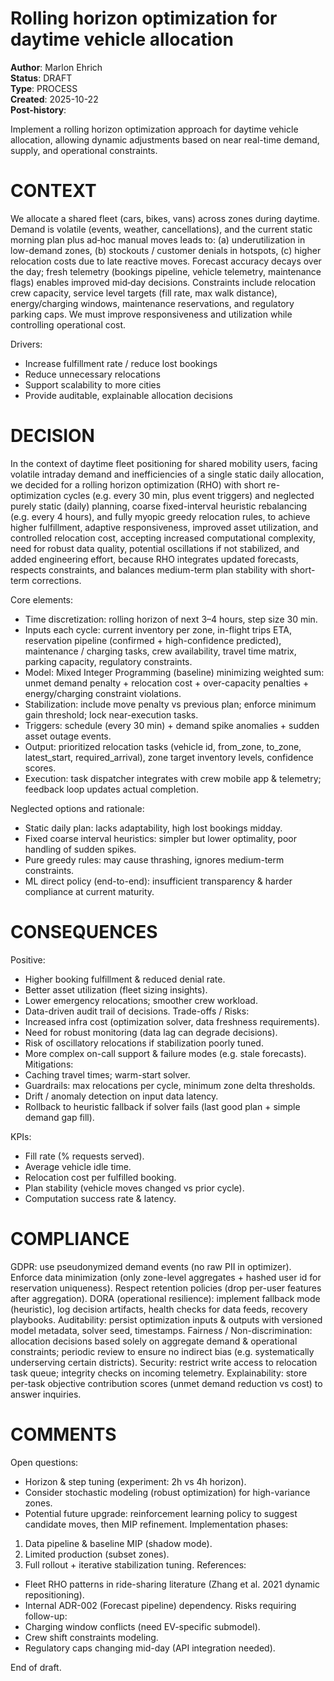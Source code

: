 # Rolling horizon optimization for daytime vehicle allocation

**Author**: Marlon Ehrich  
**Status**: DRAFT  
**Type**: PROCESS  
**Created**: 2025-10-22  
**Post-history**: 

Implement a rolling horizon optimization approach for daytime vehicle allocation, allowing dynamic adjustments based on near real-time demand, supply, and operational constraints.


# CONTEXT

We allocate a shared fleet (cars, bikes, vans) across zones during daytime. Demand is volatile (events, weather, cancellations), and the current static morning plan plus ad‑hoc manual moves leads to: (a) underutilization in low-demand zones, (b) stockouts / customer denials in hotspots, (c) higher relocation costs due to late reactive moves. Forecast accuracy decays over the day; fresh telemetry (bookings pipeline, vehicle telemetry, maintenance flags) enables improved mid‑day decisions. Constraints include relocation crew capacity, service level targets (fill rate, max walk distance), energy/charging windows, maintenance reservations, and regulatory parking caps. We must improve responsiveness and utilization while controlling operational cost.

Drivers:
- Increase fulfillment rate / reduce lost bookings
- Reduce unnecessary relocations
- Support scalability to more cities
- Provide auditable, explainable allocation decisions


# DECISION

In the context of daytime fleet positioning for shared mobility users, facing volatile intraday demand and inefficiencies of a single static daily allocation, we decided for a rolling horizon optimization (RHO) with short re-optimization cycles (e.g. every 30 min, plus event triggers) and neglected purely static (daily) planning, coarse fixed-interval heuristic rebalancing (e.g. every 4 hours), and fully myopic greedy relocation rules, to achieve higher fulfillment, adaptive responsiveness, improved asset utilization, and controlled relocation cost, accepting increased computational complexity, need for robust data quality, potential oscillations if not stabilized, and added engineering effort, because RHO integrates updated forecasts, respects constraints, and balances medium-term plan stability with short-term corrections.

Core elements:
- Time discretization: rolling horizon of next 3–4 hours, step size 30 min.
- Inputs each cycle: current inventory per zone, in-flight trips ETA, reservation pipeline (confirmed + high-confidence predicted), maintenance / charging tasks, crew availability, travel time matrix, parking capacity, regulatory constraints.
- Model: Mixed Integer Programming (baseline) minimizing weighted sum: unmet demand penalty + relocation cost + over-capacity penalties + energy/charging constraint violations.
- Stabilization: include move penalty vs previous plan; enforce minimum gain threshold; lock near-execution tasks.
- Triggers: schedule (every 30 min) + demand spike anomalies + sudden asset outage events.
- Output: prioritized relocation tasks (vehicle id, from_zone, to_zone, latest_start, required_arrival), zone target inventory levels, confidence scores.
- Execution: task dispatcher integrates with crew mobile app & telemetry; feedback loop updates actual completion.

Neglected options and rationale:
- Static daily plan: lacks adaptability, high lost bookings midday.
- Fixed coarse interval heuristics: simpler but lower optimality, poor handling of sudden spikes.
- Pure greedy rules: may cause thrashing, ignores medium-term constraints.
- ML direct policy (end-to-end): insufficient transparency & harder compliance at current maturity.


# CONSEQUENCES

Positive:
- Higher booking fulfillment & reduced denial rate.
- Better asset utilization (fleet sizing insights).
- Lower emergency relocations; smoother crew workload.
- Data-driven audit trail of decisions.
Trade-offs / Risks:
- Increased infra cost (optimization solver, data freshness requirements).
- Need for robust monitoring (data lag can degrade decisions).
- Risk of oscillatory relocations if stabilization poorly tuned.
- More complex on-call support & failure modes (e.g. stale forecasts).
Mitigations:
- Caching travel times; warm-start solver.
- Guardrails: max relocations per cycle, minimum zone delta thresholds.
- Drift / anomaly detection on input data latency.
- Rollback to heuristic fallback if solver fails (last good plan + simple demand gap fill).

KPIs:
- Fill rate (% requests served).
- Average vehicle idle time.
- Relocation cost per fulfilled booking.
- Plan stability (vehicle moves changed vs prior cycle).
- Computation success rate & latency.


# COMPLIANCE

GDPR: use pseudonymized demand events (no raw PII in optimizer). Enforce data minimization (only zone-level aggregates + hashed user id for reservation uniqueness). Respect retention policies (drop per-user features after aggregation).
DORA (operational resilience): implement fallback mode (heuristic), log decision artifacts, health checks for data feeds, recovery playbooks.
Auditability: persist optimization inputs & outputs with versioned model metadata, solver seed, timestamps.
Fairness / Non-discrimination: allocation decisions based solely on aggregate demand & operational constraints; periodic review to ensure no indirect bias (e.g. systematically underserving certain districts).
Security: restrict write access to relocation task queue; integrity checks on incoming telemetry.
Explainability: store per-task objective contribution scores (unmet demand reduction vs cost) to answer inquiries.


# COMMENTS

Open questions:
- Horizon & step tuning (experiment: 2h vs 4h horizon).
- Consider stochastic modeling (robust optimization) for high-variance zones.
- Potential future upgrade: reinforcement learning policy to suggest candidate moves, then MIP refinement.
Implementation phases:
1) Data pipeline & baseline MIP (shadow mode).
2) Limited production (subset zones).
3) Full rollout + iterative stabilization tuning.
References:
- Fleet RHO patterns in ride-sharing literature (Zhang et al. 2021 dynamic repositioning).
- Internal ADR-002 (Forecast pipeline) dependency.
Risks requiring follow-up:
- Charging window conflicts (need EV-specific submodel).
- Crew shift constraints modeling.
- Regulatory caps changing mid-day (API integration needed).

End of draft.
